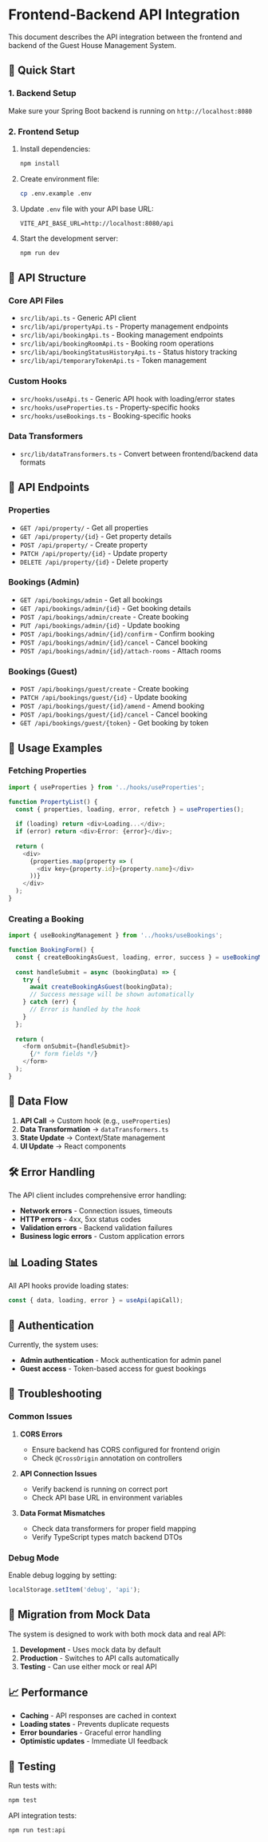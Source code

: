 # Frontend-Backend API Integration

This document describes the API integration between the frontend and backend of the Guest House Management System.

## 🚀 Quick Start

### 1. Backend Setup
Make sure your Spring Boot backend is running on `http://localhost:8080`

### 2. Frontend Setup
1. Install dependencies:
   ```bash
   npm install
   ```

2. Create environment file:
   ```bash
   cp .env.example .env
   ```

3. Update `.env` file with your API base URL:
   ```
   VITE_API_BASE_URL=http://localhost:8080/api
   ```

4. Start the development server:
   ```bash
   npm run dev
   ```

## 📁 API Structure

### Core API Files
- `src/lib/api.ts` - Generic API client
- `src/lib/api/propertyApi.ts` - Property management endpoints
- `src/lib/api/bookingApi.ts` - Booking management endpoints
- `src/lib/api/bookingRoomApi.ts` - Booking room operations
- `src/lib/api/bookingStatusHistoryApi.ts` - Status history tracking
- `src/lib/api/temporaryTokenApi.ts` - Token management

### Custom Hooks
- `src/hooks/useApi.ts` - Generic API hook with loading/error states
- `src/hooks/useProperties.ts` - Property-specific hooks
- `src/hooks/useBookings.ts` - Booking-specific hooks

### Data Transformers
- `src/lib/dataTransformers.ts` - Convert between frontend/backend data formats

## 🔧 API Endpoints

### Properties
- `GET /api/property/` - Get all properties
- `GET /api/property/{id}` - Get property details
- `POST /api/property/` - Create property
- `PATCH /api/property/{id}` - Update property
- `DELETE /api/property/{id}` - Delete property

### Bookings (Admin)
- `GET /api/bookings/admin` - Get all bookings
- `GET /api/bookings/admin/{id}` - Get booking details
- `POST /api/bookings/admin/create` - Create booking
- `PUT /api/bookings/admin/{id}` - Update booking
- `POST /api/bookings/admin/{id}/confirm` - Confirm booking
- `POST /api/bookings/admin/{id}/cancel` - Cancel booking
- `POST /api/bookings/admin/{id}/attach-rooms` - Attach rooms

### Bookings (Guest)
- `POST /api/bookings/guest/create` - Create booking
- `PATCH /api/bookings/guest/{id}` - Update booking
- `POST /api/bookings/guest/{id}/amend` - Amend booking
- `POST /api/bookings/guest/{id}/cancel` - Cancel booking
- `GET /api/bookings/guest/{token}` - Get booking by token

## 🎯 Usage Examples

### Fetching Properties
```typescript
import { useProperties } from '../hooks/useProperties';

function PropertyList() {
  const { properties, loading, error, refetch } = useProperties();
  
  if (loading) return <div>Loading...</div>;
  if (error) return <div>Error: {error}</div>;
  
  return (
    <div>
      {properties.map(property => (
        <div key={property.id}>{property.name}</div>
      ))}
    </div>
  );
}
```

### Creating a Booking
```typescript
import { useBookingManagement } from '../hooks/useBookings';

function BookingForm() {
  const { createBookingAsGuest, loading, error, success } = useBookingManagement();
  
  const handleSubmit = async (bookingData) => {
    try {
      await createBookingAsGuest(bookingData);
      // Success message will be shown automatically
    } catch (err) {
      // Error is handled by the hook
    }
  };
  
  return (
    <form onSubmit={handleSubmit}>
      {/* form fields */}
    </form>
  );
}
```

## 🔄 Data Flow

1. **API Call** → Custom hook (e.g., `useProperties`)
2. **Data Transformation** → `dataTransformers.ts`
3. **State Update** → Context/State management
4. **UI Update** → React components

## 🛠️ Error Handling

The API client includes comprehensive error handling:

- **Network errors** - Connection issues, timeouts
- **HTTP errors** - 4xx, 5xx status codes
- **Validation errors** - Backend validation failures
- **Business logic errors** - Custom application errors

## 📊 Loading States

All API hooks provide loading states:

```typescript
const { data, loading, error } = useApi(apiCall);
```

## 🔐 Authentication

Currently, the system uses:
- **Admin authentication** - Mock authentication for admin panel
- **Guest access** - Token-based access for guest bookings

## 🚨 Troubleshooting

### Common Issues

1. **CORS Errors**
   - Ensure backend has CORS configured for frontend origin
   - Check `@CrossOrigin` annotation on controllers

2. **API Connection Issues**
   - Verify backend is running on correct port
   - Check API base URL in environment variables

3. **Data Format Mismatches**
   - Check data transformers for proper field mapping
   - Verify TypeScript types match backend DTOs

### Debug Mode

Enable debug logging by setting:
```typescript
localStorage.setItem('debug', 'api');
```

## 🔄 Migration from Mock Data

The system is designed to work with both mock data and real API:

1. **Development** - Uses mock data by default
2. **Production** - Switches to API calls automatically
3. **Testing** - Can use either mock or real API

## 📈 Performance

- **Caching** - API responses are cached in context
- **Loading states** - Prevents duplicate requests
- **Error boundaries** - Graceful error handling
- **Optimistic updates** - Immediate UI feedback

## 🧪 Testing

Run tests with:
```bash
npm test
```

API integration tests:
```bash
npm run test:api
```
